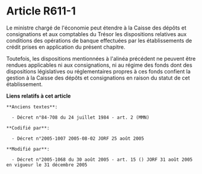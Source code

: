 # Article R611-1

Le ministre chargé de l'économie peut étendre à la Caisse des dépôts et consignations et aux comptables du Trésor les
dispositions relatives aux conditions des opérations de banque effectuées par les établissements de crédit prises en
application du présent chapitre.

Toutefois, les dispositions mentionnées à l'alinéa précédent ne peuvent être rendues applicables ni aux consignations, ni au
régime des fonds dont des dispositions législatives ou réglementaires propres à ces fonds confient la gestion à la Caisse des
dépôts et consignations en raison du statut de cet établissement.

**Liens relatifs à cet article**

	**Anciens textes**:

	  - Décret n°84-708 du 24 juillet 1984 - art. 2 (MMN)

	**Codifié par**:

	  - Décret n°2005-1007 2005-08-02 JORF 25 août 2005

	**Modifié par**:

	  - Décret n°2005-1068 du 30 août 2005 - art. 15 () JORF 31 août 2005 en vigueur le 31 décembre 2005
